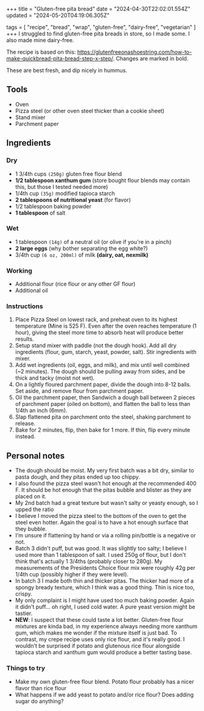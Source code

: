 +++
title = "Gluten-free pita bread"
date = "2024-04-30T22:02:01.554Z"
updated = "2024-05-20T04:19:06.305Z"

tags = [ "recipe", "bread", "wrap", "gluten-free", "dairy-free", "vegetarian" ]
+++
I struggled to find gluten-free pita breads in store, so I made some. I also made mine dairy-free.

The recipe is based on this: <https://glutenfreeonashoestring.com/how-to-make-quickbread-pita-bread-step-x-step/>. Changes are marked in bold.

These are best fresh, and dip nicely in hummus.

## Tools
* Oven
* Pizza steel (or other oven steel thicker than a cookie sheet)
* Stand mixer
* Parchment paper

## Ingredients
### Dry
* 1 3/4th cups `(250g)` gluten free flour blend
* **1/2 tablespoon xanthum gum** (store bought flour blends may contain this, but those I tested needed more)
* 1/4th cup `(35g)` modified tapioca starch
* **2 tablespoons of nutritional yeast** (for flavor)
* 1/2 tablespoon baking powder
* **1 tablespoon** of salt

### Wet
* 1 tablespoon `(14g)` of a neutral oil (or olive if you're in a pinch)
* **2 large eggs** (why bother separating the egg white?)
* 3/4th cup `(6 oz, 200ml)` of milk **(dairy, oat, nexmilk)**

### Working
* Additional flour (rice flour or any other GF flour)
* Additional oil

### Instructions
1. Place Pizza Steel on lowest rack, and preheat oven to its highest temperature (Mine is 525 F). Even after the oven reaches temperature (1 hour), giving the steel more time to absorb heat will produce better results.
2. Setup stand mixer with paddle (not the dough hook). Add all dry ingredients (flour, gum, starch, yeast, powder, salt). Stir ingredients with mixer.
3. Add wet ingredients (oil, eggs, and milk), and mix until well combined (~2 minutes). The dough should be pulling away from sides, and be thick and tacky (moist not wet).
4. On a lightly floured parchment paper, divide the dough into 8-12 balls. Set aside, and remove flour from parchment paper.
5. Oil the parchment paper, then Sandwich a dough ball between 2 pieces of parchment paper (oiled on bottom), and flatten the ball to less than 1/4th an inch (6mm).
6. Slap flattened pita on parchment onto the steel, shaking parchment to release.
7. Bake for 2 minutes, flip, then bake for 1 more. If thin, flip every minute instead.

## Personal notes
- The dough should be moist. My very first batch was a bit dry, similar to pasta dough, and they pitas ended up too chippy.
- I also found the pizza steel wasn't hot enough at the recommended 400 F. It should be hot enough that the pitas bubble and blister as they are placed on it.
- My 2nd batch had a great texture but wasn't salty or yeasty enough, so I upped the ratio
- I believe I moved the pizza steel to the bottom of the oven to get the steel even hotter. Again the goal is to have a hot enough surface that they bubble.
- I'm unsure if flattening by hand or via a rolling pin/bottle is a negative or not.
- Batch 3 didn't puff, but was good. It was slightly too salty; I believe I used more than 1 tablespoon of salt. I used 250g of flour, but I don't think that's actually 1 3/4ths (probably closer to 280g). My measurements of the Presidents Choice flour mix were roughly 42g per 1/4th cup (possibly higher if they were level).
- In batch 3 I made both thin and thicker pitas. The thicker had more of a spongy bready texture, which I think was a good thing. Thin is nice too, crispy.
- My only complaint is I might have used too much baking powder. Again it didn't puff... oh right, I used cold water. A pure yeast version might be tastier.
- **NEW**: I suspect that these could taste a lot better. Gluten-free flour mixtures are kinda bad, in my experience always needing more xanthum gum, which makes me wonder if the mixture itself is just bad. To contrast, my crepe recipe uses only rice flour, and it's really good. I wouldn't be surprised if potato and glutenous rice flour alongside tapioca starch and xanthum gum would produce a better tasting base.

### Things to try
- Make my own gluten-free flour blend. Potato flour probably has a nicer flavor than rice flour
- What happens if we add yeast to potato and/or rice flour? Does adding sugar do anything?
